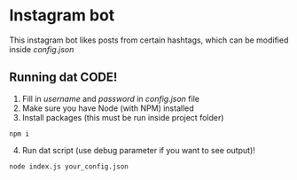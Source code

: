 # Instagram bot
This instagram bot likes posts from certain hashtags, which can be modified inside _config.json_

## Running dat CODE!
1. Fill in _username_ and _password_ in _config.json_ file
2. Make sure you have Node (with NPM) installed
3. Install packages (this must be run inside project folder)
```
npm i
```
4. Run dat script (use debug parameter if you want to see output)!
```
node index.js your_config.json
```
